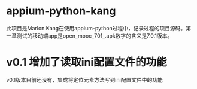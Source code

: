 # appium-python-kang
此项目是Marlon Kang在使用appium-python过程中，记录过程的项目源码。第一章测试的移动端app是open_mooc_701_.apk数字的含义是7.0.1版本。
# v0.1 增加了读取ini配置文件的功能
v0.1版本目前还没有，集成将定位元素方法写到ini配置文件中的功能
